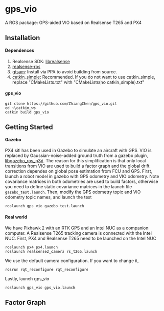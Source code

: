 # gps_vio

A ROS package: GPS-aided VIO based on Realsense T265 and PX4

## Installation
#### Dependences
1. Realsense SDK: [librealsense](https://github.com/IntelRealSense/librealsense/blob/development/doc/distribution_linux.md)
2. [realsense-ros](https://github.com/IntelRealSense/realsense-ros)
3. [gtsam](https://gtsam.org/get_started/): Install via PPA to avoid building from source. 
4. [catkin_simple](https://github.com/catkin/catkin_simple): Recommended. If you do not want to use catkin_simple, replace "CMakeLists.txt" with "CMakeLists(no catkin_simple).txt"
#### gps_vio
```
git clone https://github.com/ZhiangChen/gps_vio.git
cd ~\catkin_ws
catkin build gps_vio
```

## Getting Started
#### Gazebo
PX4 sitl has been used in Gazebo to simulate an aircraft with GPS. VIO is replaced by Gaussian-noise-added ground truth from a gazebo plugin, [libgazebo_ros_p3d](http://docs.ros.org/electric/api/gazebo_plugins/html/group__GazeboRosP3D.html). The reason for this simplification is that only local transitions from VIO are used to build a factor graph and the global drift correction dependes on global pose estimation from FCU and GPS. First, launch a robot model in gazebo with GPS odometry and VIO odometry. Note covariance matrices in both odometries are used to build factors, otherwise you need to define static covariance matrices in the launch file ```gazebo_test.launch```. Then, modify the GPS odometry topic and VIO odometry topic names, and launch the test

```
roslaunch gps_vio gazebo_test.launch
```

#### Real world
We have Pixhawk 2 with an RTK GPS and an Intel NUC as a companion computer. A Realsense T265 tracking camera is connected with the Intel NUC. First, PX4 and Realsense T265 need to be launched on the Intel NUC
```
roslaunch px4 px4.launch
roslaunch realsense2_camera rs_t265.launch
```
We use the default camera configuration. If you want to change it, 
```
rosrun rqt_reconfigure rqt_reconfigure
```
Lastly, launch gps_vio
```
roslaunch gps_vio gps_vio.launch
```

## Factor Graph

